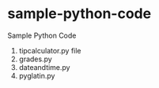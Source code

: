 # sample-python-code
Sample Python Code
1. tipcalculator.py file
2. grades.py
3. dateandtime.py
4. pyglatin.py
